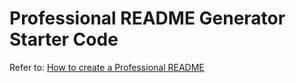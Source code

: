 # Professional README Generator Starter Code

Refer to:
[How to create a Professional README](./readme-guide.md)
